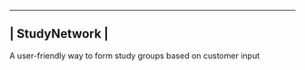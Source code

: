 ----------------
| StudyNetwork |
----------------

A user-friendly way to form study groups based on customer input